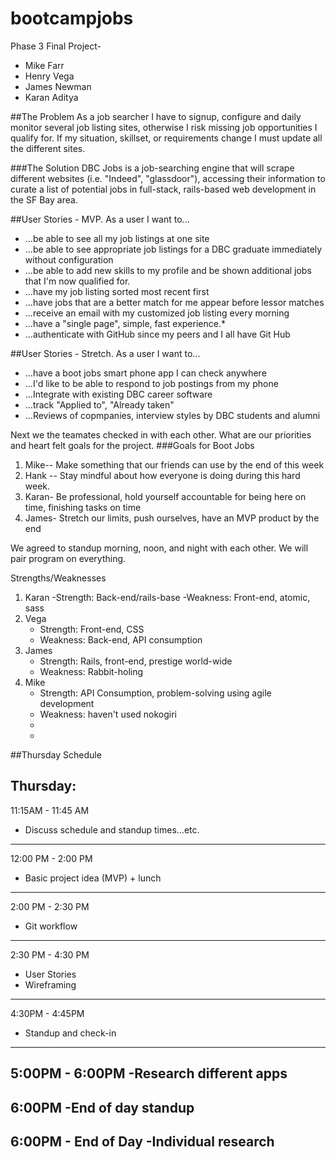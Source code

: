# bootcampjobs
Phase 3 Final Project- 
* Mike Farr
* Henry Vega 
* James Newman
* Karan Aditya

##The Problem
As a job searcher I have to signup, configure and daily monitor several job listing sites, otherwise I risk missing job opportunities I qualify for.  If my situation, skillset, or requirements change I must update all the different sites.

###The Solution
DBC Jobs is a job-searching engine that will scrape different websites (i.e. "Indeed", "glassdoor"), accessing their information to curate a list of potential jobs in full-stack, rails-based web development in the SF Bay area.

##User Stories - MVP.  As a user I want to...
* ...be able to see all my job listings at one site
* ...be able to see appropriate job listings for a DBC graduate immediately without configuration
* ...be able to add new skills to my profile and be shown additional jobs that I'm now qualified for.
* ...have my job listing sorted most recent first
* ...have jobs that are a better match for me appear before lessor matches
* ...receive an email with my customized job listing every morning
* ...have a "single page", simple, fast experience.* 
* ...authenticate with GitHub since my peers and I all have Git Hub

##User Stories - Stretch.  As a user I want to...
* ...have a boot jobs smart phone app I can check anywhere
* ...I'd like to be able to respond to job postings from my phone
* ...Integrate with existing DBC career software
* ...track "Applied to", "Already taken"
* ...Reviews of copmpanies, interview styles by DBC students and alumni


Next we the teamates checked in with each other.  What are our priorities and heart felt goals for the project.
###Goals for Boot Jobs
1. Mike-- Make something that our friends can use by the end of this week
2. Hank -- Stay mindful about how everyone is doing during this hard week.
3. Karan- Be professional, hold yourself accountable for being here on time, finishing tasks on time
4. James- Stretch our limits, push ourselves, have an MVP product by the end
 
We agreed to standup morning, noon, and night with each other.  We will pair program on everything.


Strengths/Weaknesses
1. Karan
    -Strength: Back-end/rails-base
    -Weakness: Front-end, atomic, sass
2. Vega
    - Strength: Front-end, CSS
    - Weakness: Back-end, API consumption
3. James
    - Strength: Rails, front-end, prestige world-wide
    - Weakness: Rabbit-holing
4. Mike
    - Strength: API Consumption, problem-solving using agile development
    - Weakness: haven't used nokogiri
    - 
    - 
##Thursday Schedule

Thursday:
------------------------------------------
11:15AM - 11:45 AM
- Discuss schedule and standup times...etc.
------------------------------------------
12:00 PM - 2:00 PM
- Basic project idea (MVP) + lunch
------------------------------------------
2:00 PM - 2:30 PM
- Git workflow
------------------------------------------
2:30 PM - 4:30 PM
- User Stories
- Wireframing
------------------------------------------
4:30PM - 4:45PM
- Standup and check-in
------------------------------------------
5:00PM - 6:00PM
-Research different apps
------------------------------------------
6:00PM
-End of day standup
------------------------------------------
6:00PM - End of Day
-Individual research
------------------------------------------



